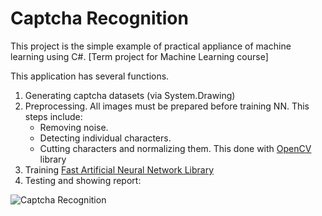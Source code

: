 # Captcha Recognition
This project is the simple example of practical appliance of machine learning using C#. [Term project for Machine Learning course]

This application has several functions.
1.	Generating captcha datasets (via System.Drawing)
2.	Preprocessing. All images must be prepared before training NN. This steps include:
    -	Removing noise.
    -	Detecting individual characters.
    -	Cutting characters and normalizing them.
This done with [OpenCV](http://www.emgu.com/wiki/index.php/Main_Page) library
3.	Training [Fast Artificial Neural Network Library](http://leenissen.dk/fann/wp/)
4.	Testing and showing report:

![Captcha Recognition](screenshots/2019-03-03_17-49-19.png?raw=true "Captcha Recognition")
